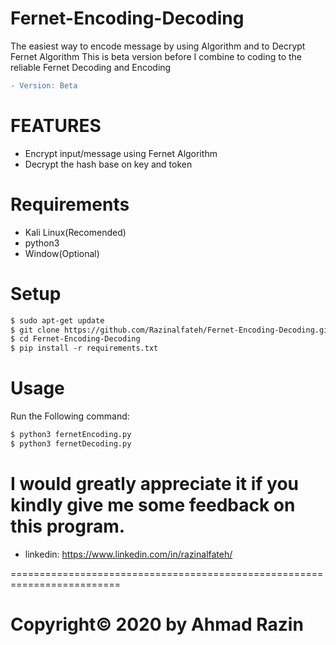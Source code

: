 # Fernet-Encoding-Decoding
The easiest way to encode message by using Algorithm and to Decrypt Fernet Algorithm
This is beta  version before I combine to coding to the reliable Fernet Decoding and Encoding

```diff
- Version: Beta
```

# FEATURES

- Encrypt input/message using Fernet Algorithm
- Decrypt the hash base on key and token

# Requirements

- Kali Linux(Recomended)
- python3
- Window(Optional)




# Setup

```diff
$ sudo apt-get update
$ git clone https://github.com/Razinalfateh/Fernet-Encoding-Decoding.git
$ cd Fernet-Encoding-Decoding
$ pip install -r requirements.txt
```

# Usage

Run the Following command:
```diff
$ python3 fernetEncoding.py
$ python3 fernetDecoding.py
```

 I would greatly appreciate it if you kindly give me some feedback on this program.
 =========================================================================

 - linkedin: https://www.linkedin.com/in/razinalfateh/

 =========================================================================
 # Copyright© 2020 by Ahmad Razin 

